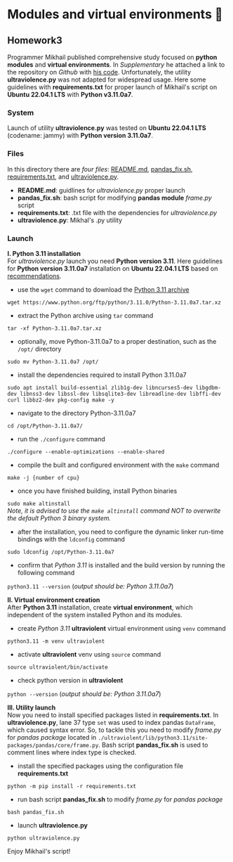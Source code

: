 # **Modules and virtual environments** :wrench:
## Homework3

Programmer Mikhail published comprehensive study focused on **python modules** and **virtual environments**. In *Supplementary* he attached a link 
to the repository on *Github* with [his code](https://github.com/krglkvrmn/Virtual_environment_research). Unfortunately, the utility **ultraviolence.py** was not adapted 
for widespread usage. Here some guidelines with **requirements.txt** for proper launch of Mikhail's script on **Ubuntu 22.04.1 LTS** with **Python v3.11.0a7**. 

### System
Launch of utility **ultraviolence.py** was tested on **Ubuntu 22.04.1 LTS** (codename: jammy) with **Python version 3.11.0a7**.

### Files
In this directory there are *four files*: [README.md](./README.md), [pandas_fix.sh](./pandas_fix.sh), [requirements.txt](./requirements.txt), and [ultraviolence.py](./ultraviolence.py).
- **README.md**: guidlines for *ultraviolence.py* proper launch
- **pandas_fix.sh**: bash script for modifying **pandas module** *frame.py* script
- **requirements.txt**: .txt file with the dependencies for *ultraviolence.py*
- **ultraviolence.py**: Mikhal's .py utility

### Launch
**I. Python 3.11 installation**\
For *ultraviolence.py* launch you need **Python version 3.11**. 
Here guidelines for **Python version 3.11.0a7** installation on **Ubuntu 22.04.1 LTS** 
based on [recommendations](https://www.linuxcapable.com/how-to-install-python-3-11-on-ubuntu-22-04-lts/#Install_Python_311_-_PPA_Method).
- use the `wget` command to download the [Python 3.11 archive](https://www.python.org/ftp/python/3.11.0/Python-3.11.0a7.tar.xz)

`wget https://www.python.org/ftp/python/3.11.0/Python-3.11.0a7.tar.xz`
- extract the Python archive using `tar` command

`tar -xf Python-3.11.0a7.tar.xz`
- optionally, move Python-3.11.0a7 to a proper destination, such as the `/opt/` directory

`sudo mv Python-3.11.0a7 /opt/`
- install the dependencies required to install Python 3.11.0a7

`sudo apt install build-essential zlib1g-dev libncurses5-dev libgdbm-dev libnss3-dev libssl-dev libsqlite3-dev libreadline-dev libffi-dev curl libbz2-dev pkg-config make -y`
- navigate to the directory Python-3.11.0a7

`cd /opt/Python-3.11.0a7/`
- run the `./configure` command

`./configure --enable-optimizations --enable-shared`
- compile the built and configured environment with the `make` command

`make -j {number of cpu}`
- once you have finished building, install Python binaries

`sudo make altinstall`\
*Note, it is advised to use the `make altinstall` command NOT to overwrite the default Python 3 binary system.*
- after the installation, you need to configure the dynamic linker run-time bindings with the `ldconfig` command

`sudo ldconfig /opt/Python-3.11.0a7`
- confirm that *Python 3.11* is installed and the build version by running the following command

`python3.11 --version` (*output should be: Python 3.11.0a7*)

**II. Virtual environment creation**\
After **Python 3.11** installation, create **virtual environment**, which independent of the system installed Python and its modules.
- create *Python 3.11* **ultraviolent** virtual environment using `venv` command

`python3.11 -m venv ultraviolent`
- activate **ultraviolent** venv using `source` command

`source ultraviolent/bin/activate`
- check python version in **ultraviolent**

`python --version` (*output should be: Python 3.11.0a7*)

**III. Utility launch**\
Now you need to install specified packages listed in **requirements.txt**. 
In **ultraviolence.py**, lane 37 type `set` was used to index pandas `DataFrame`, which caused syntax error. 
So, to tackle this you need to modify *frame.py* for *pandas package* located in `./ultraviolent/lib/python3.11/site-packages/pandas/core/frame.py`. 
Bash script **pandas_fix.sh** is used to comment lines where index type is checked.  
- install the specified packages using the configuration file **requirements.txt**

`python -m pip install -r requirements.txt`
- run bash script **pandas_fix.sh** to modify *frame.py* for *pandas package*

`bash pandas_fix.sh`
- launch **ultraviolence.py**

`python ultraviolence.py`

Enjoy Mikhail's script!
